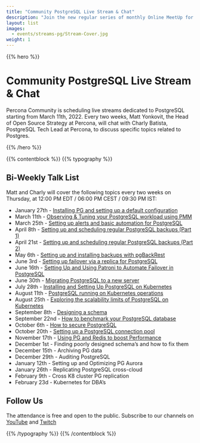 ```yaml
---
title: "Community PostgreSQL Live Stream & Chat"
description: "Join the new regular series of monthly Online MeetUp for each community every Wednesday on Discord starting from Sept, 8th 2021."
layout: list
images:
  - events/streams-pg/Stream-Cover.jpg
weight: 1
---
```


{{% hero %}}

# Community PostgreSQL Live Stream & Chat

Percona Community is scheduling live streams dedicated to PostgreSQL starting from March 11th, 2022. Every two weeks, Matt Yonkovit, the Head of Open Source Strategy at Percona, will chat with Charly Batista, PostgreSQL Tech Lead at Percona, to discuss specific topics related to Postgres.

{{% /hero %}}

{{% contentblock %}}
{{% typography %}}

## Bi-Weekly Talk List

Matt and Charly will cover the following topics every two weeks on Thursday, at 12:00 PM EDT / 06:00 PM CEST / 09:30 PM IST: 

* January 27th - [Installing PG and setting up a default configuration](/events/streams-pg/2022-01-27-installing-pg-and-setting-up-default-configuration/)
* March 11th - [Observing & Tuning your PostgreSQL workload using PMM](/events/streams-pg/2022-03-11-observing-and-tuning-your-postgresql-workload-using-pmm/)
* March 25th - [Setting up alerts and basic automation for PostgreSQL](/events/streams-pg/2022-03-25-setting-up-alert-and-basic-automation-for-postgresql/)
* April 8th - [Setting up and scheduling regular PostgreSQL backups (Part 1)](/events/streams-pg/2022-04-08-setting-up-and-scheduling-regular-postgresql-backups/)
* April 21st - [Setting up and scheduling regular PostgreSQL backups (Part 2)](/events/streams-pg/2022-04-21-setting-up-and-scheduling-regular-postgresql-backups-2/)
* May 6th - [Setting up and installing backups with pgBackRest](/events/streams-pg/2022-05-06-setting-up-and-installing-backups-with-pgbackrest/)
* June 3rd - [Setting up failover via a replica for PostgreSQL](/events/streams-pg/2022-06-03-setting-up-failover-via-a-replica-for-postgresql/)
* June 16th - [Setting Up and Using Patroni to Automate Failover in PostgreSQL](/events/streams-pg/2022-06-16-setting-up-and-using-patroni-to-automate-failover-in-postgresql)
* June 30th - [Migrating PostgreSQL to a new server](/events/streams-pg/2022-06-30-migrating-postgresql-to-a-new-server/)
* July 28th - [Installing and Setting Up PostgreSQL on Kubernetes](/events/streams-pg/2022-07-28-installing-and-setting-up-postgresql-on-kubernetes/)
* August 11th - [PostgreSQL running on Kubernetes operations](/events/streams-pg/2022-08-11-postgresql-running-on-kubernetes-operations/)
* August 25th - [Exploring the scalability limits of PostgreSQL on Kubernetes](/events/streams-pg/2022-08-25-exploring-the-scalability-limits-of-postgresql-on-kubernetes)
* September 8th - [Designing a schema](2022-09-08-postgresql-designing-a-schema/)
* September 22nd - [How to benchmark your PostgreSQL database](2022-09-22-how-to-benchmark-your-postgresql-database)
* October 6th - [How to secure PostgreSQL](2022-10-06-how-to-secure-postgresql)
* October 20th - [Setting up a PostgreSQL connection pool](2022-10-20-setting-up-postgresql-connection-pool)
* November 17th - [Using PG and Redis to boost Performance](2022-11-17-using-redis-for-performance)
* December 1st - Finding poorly designed schema’s and how to fix them
* December 15th - Archiving PG data
* December 29th - Auditing PostgreSQL
* January 12th  - Setting up and Optimizing PG Aurora
* January 26th - Replicating PostgreSQL cross-cloud
* February 9th - Cross K8 cluster PG replication
* February 23d - Kubernetes for DBA’s

## Follow Us

The attendance is free and open to the public.
Subscribe to our channels on [YouTube](https://www.youtube.com/watch?v=hTSHb0NU_1E) and [Twitch](https://www.twitch.tv/perconacommunity)

{{% /typography %}}
{{% /contentblock %}}